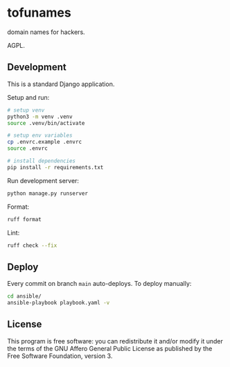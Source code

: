 # tofunames

domain names for hackers.

AGPL.

## Development

This is a standard Django application.

Setup and run:

```sh
# setup venv
python3 -m venv .venv
source .venv/bin/activate

# setup env variables
cp .envrc.example .envrc
source .envrc

# install dependencies
pip install -r requirements.txt
```

Run development server:

```sh
python manage.py runserver
```

Format:

```sh
ruff format
```

Lint:

```sh
ruff check --fix
```

## Deploy

Every commit on branch `main` auto-deploys. To deploy manually:

```sh
cd ansible/
ansible-playbook playbook.yaml -v
```

## License

This program is free software: you can redistribute it and/or modify it under
the terms of the GNU Affero General Public License as published by the Free
Software Foundation, version 3.
